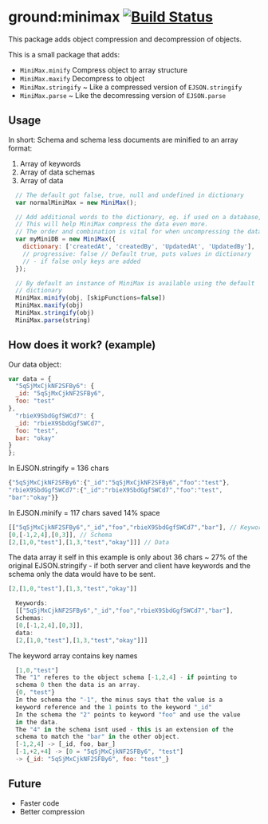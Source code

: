 ground:minimax [![Build Status](https://travis-ci.org/GroundMeteor/ejson-minimax.png?branch=master)](https://travis-ci.org/GroundMeteor/ejson-minimax)
===============

This package adds object compression and decompression of objects.

This is a small package that adds:
* `MiniMax.minify` Compress object to array structure
* `MiniMax.maxify` Decompress to object
* `MiniMax.stringify` ~ Like a compressed version of `EJSON.stringify`
* `MiniMax.parse` ~ Like the decomressing version of `EJSON.parse`

## Usage
In short:
Schema and schema less documents are minified to an array format:
  1. Array of keywords
  2. Array of data schemas
  3. Array of data

```js
  // The default got false, true, null and undefined in dictionary
  var normalMiniMax = new MiniMax();

  // Add additional words to the dictionary, eg. if used on a database,
  // This will help MiniMax compress the data even more.
  // The order and combination is vital for when uncompressing the data
  var myMiniDB = new MiniMax({
    dictionary: ['createdAt', 'createdBy', 'UpdatedAt', 'UpdatedBy'],
    // progressive: false // Default true, puts values in dictionary
    // - if false only keys are added
  });

  // By default an instance of MiniMax is available using the default
  // dictionary
  MiniMax.minify(obj, [skipFunctions=false])
  MiniMax.maxify(obj)
  MiniMax.stringify(obj)
  MiniMax.parse(string)
```

## How does it work? (example)

Our data object:
```js
var data = {
  "5qSjMxCjkNF2SFBy6": {
  _id: "5qSjMxCjkNF2SFBy6",
  foo: "test"
},
  "rbieX9SbdGgfSWCd7": {
  _id: "rbieX9SbdGgfSWCd7",
  foo: "test",
  bar: "okay"
}
};
```

In EJSON.stringify = 136 chars
```js
{"5qSjMxCjkNF2SFBy6":{"_id":"5qSjMxCjkNF2SFBy6","foo":"test"},
"rbieX9SbdGgfSWCd7":{"_id":"rbieX9SbdGgfSWCd7","foo":"test",
"bar":"okay"}} 
```

In EJSON.minify = 117 chars saved 14% space
```js
[["5qSjMxCjkNF2SFBy6","_id","foo","rbieX9SbdGgfSWCd7","bar"], // Keywords
[0,[-1,2,4],[0,3]], // Schema
[2,[1,0,"test"],[1,3,"test","okay"]]] // Data
```

The data array it self in this example is only about 36 chars ~ 27% of the original EJSON.stringify - if both server and client have keywords and the schema only the data would have to be sent.

```js
[2,[1,0,"test"],[1,3,"test","okay"]] 
```

```js
  Keywords:
  [["5qSjMxCjkNF2SFBy6","_id","foo","rbieX9SbdGgfSWCd7","bar"],
  Schemas:
  [0,[-1,2,4],[0,3]],
  data:
  [2,[1,0,"test"],[1,3,"test","okay"]]] 
```

The keyword array contains key names
```js
  [1,0,"test"]
  The "1" referes to the object schema [-1,2,4] - if pointing to
  schema 0 then the data is an array.
  {0, "test"}
  In the schema the "-1", the minus says that the value is a
  keyword reference and the 1 points to the keyword "_id"
  In the schema the "2" points to keyword "foo" and use the value
  in the data.
  The "4" in the schema isnt used - this is an extension of the
  schema to match the "bar" in the other object.
  [-1,2,4] -> [_id, foo, bar_]
  [-1,+2,+4] -> [0 = "5qSjMxCjkNF2SFBy6", "test"]
  -> {_id: "5qSjMxCjkNF2SFBy6", foo: "test"_}

```

## Future
* Faster code
* Better compression
